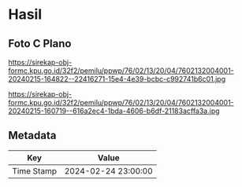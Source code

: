 # Hasil

## Foto C Plano

https://sirekap-obj-formc.kpu.go.id/32f2/pemilu/ppwp/76/02/13/20/04/7602132004001-20240215-164822--22416271-15e4-4e39-bcbc-c992741b6c01.jpg

https://sirekap-obj-formc.kpu.go.id/32f2/pemilu/ppwp/76/02/13/20/04/7602132004001-20240215-160719--616a2ec4-1bda-4606-b6df-21183acffa3a.jpg


## Metadata

| Key        | Value               |
| ---------- | ------------------- |
| Time Stamp | 2024-02-24 23:00:00 |



